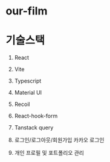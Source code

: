 # our-film

# 기술스택

1. React
2. Vite
3. Typescript
4. Material UI
5. Recoil
6. React-hook-form
7. Tanstack query

8. 로그인/로그아웃/회원가입
   카카오 로그인
10. 개인 프로필 및 포트폴리오 관리
